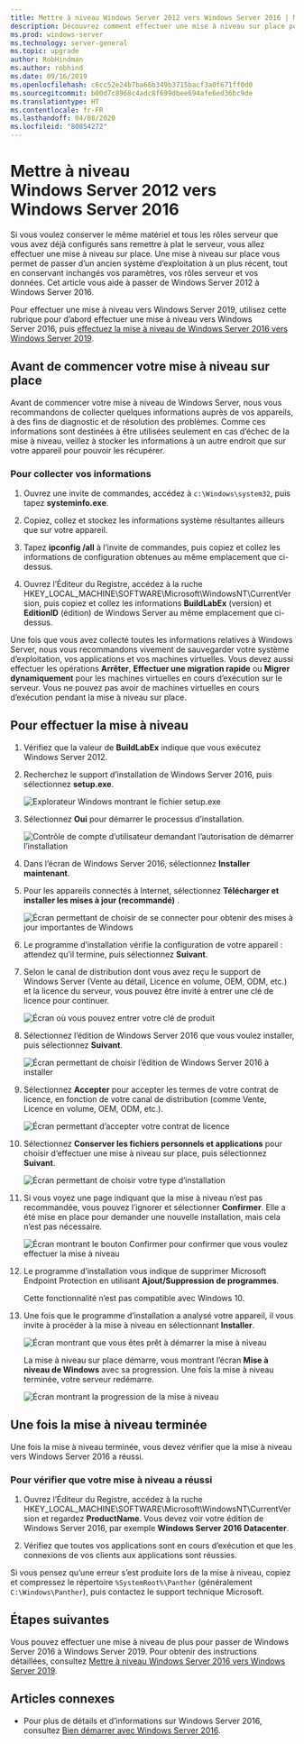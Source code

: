 ```yaml
---
title: Mettre à niveau Windows Server 2012 vers Windows Server 2016 | Microsoft Docs
description: Découvrez comment effectuer une mise à niveau sur place pour passer de Windows Server 2012 à Windows Server 2016.
ms.prod: windows-server
ms.technology: server-general
ms.topic: upgrade
author: RobHindman
ms.author: robhind
ms.date: 09/16/2019
ms.openlocfilehash: c6cc52e24b7ba66b349b3715bacf3a0f671ff0d0
ms.sourcegitcommit: b00d7c8968c4adc8f699dbee694afe6ed36bc9de
ms.translationtype: HT
ms.contentlocale: fr-FR
ms.lasthandoff: 04/08/2020
ms.locfileid: "80854272"
---
```

# <a name="upgrade-windows-server-2012-to-windows-server-2016"></a>Mettre à niveau Windows Server 2012 vers Windows Server 2016

Si vous voulez conserver le même matériel et tous les rôles serveur que vous avez déjà configurés sans remettre à plat le serveur, vous allez effectuer une mise à niveau sur place. Une mise à niveau sur place vous permet de passer d’un ancien système d’exploitation à un plus récent, tout en conservant inchangés vos paramètres, vos rôles serveur et vos données. Cet article vous aide à passer de Windows Server 2012 à Windows Server 2016.

Pour effectuer une mise à niveau vers Windows Server 2019, utilisez cette rubrique pour d’abord effectuer une mise à niveau vers Windows Server 2016, puis [effectuez la mise à niveau de Windows Server 2016 vers Windows Server 2019](upgrade-2016-to-2019.md).

## <a name="before-you-begin-your-in-place-upgrade"></a>Avant de commencer votre mise à niveau sur place

Avant de commencer votre mise à niveau de Windows Server, nous vous recommandons de collecter quelques informations auprès de vos appareils, à des fins de diagnostic et de résolution des problèmes. Comme ces informations sont destinées à être utilisées seulement en cas d’échec de la mise à niveau, veillez à stocker les informations à un autre endroit que sur votre appareil pour pouvoir les récupérer.

### <a name="to-collect-your-info"></a>Pour collecter vos informations

1. Ouvrez une invite de commandes, accédez à `c:\Windows\system32`, puis tapez **systeminfo.exe**.

2. Copiez, collez et stockez les informations système résultantes ailleurs que sur votre appareil.

3. Tapez **ipconfig /all** à l’invite de commandes, puis copiez et collez les informations de configuration obtenues au même emplacement que ci-dessus.

4. Ouvrez l’Éditeur du Registre, accédez à la ruche HKEY_LOCAL_MACHINE\SOFTWARE\Microsoft\WindowsNT\CurrentVersion, puis copiez et collez les informations **BuildLabEx** (version) et **EditionID** (édition) de Windows Server au même emplacement que ci-dessus.

Une fois que vous avez collecté toutes les informations relatives à Windows Server, nous vous recommandons vivement de sauvegarder votre système d’exploitation, vos applications et vos machines virtuelles. Vous devez aussi effectuer les opérations **Arrêter**, **Effectuer une migration rapide** ou **Migrer dynamiquement** pour les machines virtuelles en cours d’exécution sur le serveur. Vous ne pouvez pas avoir de machines virtuelles en cours d’exécution pendant la mise à niveau sur place.

## <a name="to-perform-the-upgrade"></a>Pour effectuer la mise à niveau

1. Vérifiez que la valeur de **BuildLabEx** indique que vous exécutez Windows Server 2012.

2. Recherchez le support d’installation de Windows Server 2016, puis sélectionnez **setup.exe**.

    ![Explorateur Windows montrant le fichier setup.exe](media/upgrade-2012-2016/setup-2016.png)

3. Sélectionnez **Oui** pour démarrer le processus d’installation.

    ![Contrôle de compte d’utilisateur demandant l’autorisation de démarrer l’installation](media/upgrade-2012-2016/start-setup-uac-box.png)

4. Dans l’écran de Windows Server 2016, sélectionnez **Installer maintenant**.

5. Pour les appareils connectés à Internet, sélectionnez **Télécharger et installer les mises à jour (recommandé)** .

    ![Écran permettant de choisir de se connecter pour obtenir des mises à jour importantes de Windows](media/upgrade-2012-2016/imp-updates-win-setup.png)

6. Le programme d’installation vérifie la configuration de votre appareil : attendez qu’il termine, puis sélectionnez **Suivant**.

7. Selon le canal de distribution dont vous avez reçu le support de Windows Server (Vente au détail, Licence en volume, OEM, ODM, etc.) et la licence du serveur, vous pouvez être invité à entrer une clé de licence pour continuer.

    ![Écran où vous pouvez entrer votre clé de produit](media/upgrade-2012-2016/enter-product-key.png)

8. Sélectionnez l’édition de Windows Server 2016 que vous voulez installer, puis sélectionnez **Suivant**.

    ![Écran permettant de choisir l’édition de Windows Server 2016 à installer](media/upgrade-2012-2016/select-os-edition.png)

9. Sélectionnez **Accepter** pour accepter les termes de votre contrat de licence, en fonction de votre canal de distribution (comme Vente, Licence en volume, OEM, ODM, etc.).

    ![Écran permettant d’accepter votre contrat de licence](media/upgrade-2012-2016/license-terms.png)

10. Sélectionnez **Conserver les fichiers personnels et applications** pour choisir d’effectuer une mise à niveau sur place, puis sélectionnez **Suivant**.

    ![Écran permettant de choisir votre type d’installation](media/upgrade-2012-2016/choose-install-upgrade.png)

11. Si vous voyez une page indiquant que la mise à niveau n’est pas recommandée, vous pouvez l’ignorer et sélectionner **Confirmer**. Elle a été mise en place pour demander une nouvelle installation, mais cela n’est pas nécessaire.

    ![Écran montrant le bouton Confirmer pour confirmer que vous voulez effectuer la mise à niveau](media/upgrade-2012-2016/confirm-upgrade-process.png)

12. Le programme d’installation vous indique de supprimer Microsoft Endpoint Protection en utilisant **Ajout/Suppression de programmes**.

    Cette fonctionnalité n’est pas compatible avec Windows 10.

13. Une fois que le programme d’installation a analysé votre appareil, il vous invite à procéder à la mise à niveau en sélectionnant **Installer**.

    ![Écran montrant que vous êtes prêt à démarrer la mise à niveau](media/upgrade-2012-2016/ready-to-install.png)

    La mise à niveau sur place démarre, vous montrant l’écran **Mise à niveau de Windows** avec sa progression. Une fois la mise à niveau terminée, votre serveur redémarre.

    ![Écran montrant la progression de la mise à niveau](media/upgrade-2012-2016/upgrading-windows-with-progress.png)

## <a name="after-your-upgrade-is-done"></a>Une fois la mise à niveau terminée

Une fois la mise à niveau terminée, vous devez vérifier que la mise à niveau vers Windows Server 2016 a réussi.

### <a name="to-make-sure-your-upgrade-was-successful"></a>Pour vérifier que votre mise à niveau a réussi

1. Ouvrez l’Éditeur du Registre, accédez à la ruche HKEY_LOCAL_MACHINE\SOFTWARE\Microsoft\WindowsNT\CurrentVersion et regardez **ProductName**. Vous devez voir votre édition de Windows Server 2016, par exemple **Windows Server 2016 Datacenter**.

2. Vérifiez que toutes vos applications sont en cours d’exécution et que les connexions de vos clients aux applications sont réussies.

Si vous pensez qu’une erreur s’est produite lors de la mise à niveau, copiez et compressez le répertoire `%SystemRoot%\Panther` (généralement `C:\Windows\Panther`), puis contactez le support technique Microsoft.

## <a name="next-steps"></a>Étapes suivantes

Vous pouvez effectuer une mise à niveau de plus pour passer de Windows Server 2016 à Windows Server 2019. Pour obtenir des instructions détaillées, consultez [Mettre à niveau Windows Server 2016 vers Windows Server 2019](upgrade-2016-to-2019.md).

## <a name="related-articles"></a>Articles connexes

- Pour plus de détails et d’informations sur Windows Server 2016, consultez [Bien démarrer avec Windows Server 2016](https://docs.microsoft.com/windows-server/get-started/server-basics).